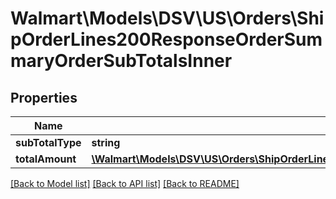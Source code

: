 # Walmart\Models\DSV\US\Orders\ShipOrderLines200ResponseOrderSummaryOrderSubTotalsInner

## Properties

Name | Type | Description | Notes
------------ | ------------- | ------------- | -------------
**subTotalType** | **string** |  | [optional]
**totalAmount** | [**\Walmart\Models\DSV\US\Orders\ShipOrderLines200ResponseOrderLinesOrderLineInnerChargesChargeInnerChargeAmount**](ShipOrderLines200ResponseOrderLinesOrderLineInnerChargesChargeInnerChargeAmount.md) |  | [optional]


[[Back to Model list]](./) [[Back to API list]](../../../../../README.md#supported-apis) [[Back to README]](../../../../../README.md)
